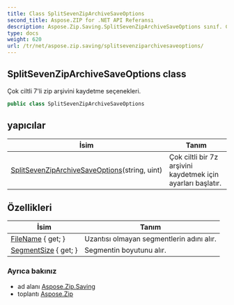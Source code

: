 ```yaml
---
title: Class SplitSevenZipArchiveSaveOptions
second_title: Aspose.ZIP for .NET API Referansı
description: Aspose.Zip.Saving.SplitSevenZipArchiveSaveOptions sınıf. Çok ciltli 7li zip arşivini kaydetme seçenekleri.
type: docs
weight: 620
url: /tr/net/aspose.zip.saving/splitsevenziparchivesaveoptions/
---
```

## SplitSevenZipArchiveSaveOptions class

Çok ciltli 7'li zip arşivini kaydetme seçenekleri.

```csharp
public class SplitSevenZipArchiveSaveOptions
```

## yapıcılar

| İsim | Tanım |
| --- | --- |
| [SplitSevenZipArchiveSaveOptions](splitsevenziparchivesaveoptions/)(string, uint) | Çok ciltli bir 7z arşivini kaydetmek için ayarları başlatır. |

## Özellikleri

| İsim | Tanım |
| --- | --- |
| [FileName](../../aspose.zip.saving/splitsevenziparchivesaveoptions/filename/) { get; } | Uzantısı olmayan segmentlerin adını alır. |
| [SegmentSize](../../aspose.zip.saving/splitsevenziparchivesaveoptions/segmentsize/) { get; } | Segmentin boyutunu alır. |

### Ayrıca bakınız

* ad alanı [Aspose.Zip.Saving](../../aspose.zip.saving/)
* toplantı [Aspose.Zip](../../)



